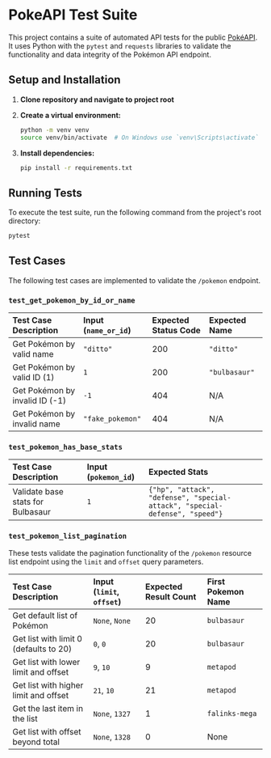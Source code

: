 # PokeAPI Test Suite

This project contains a suite of automated API tests for the public [PokéAPI](https://pokeapi.co/). It uses Python with
the `pytest` and `requests` libraries to validate the functionality and data integrity of the Pokémon API endpoint.

## Setup and Installation

1. **Clone repository and navigate to project root**

2. **Create a virtual environment:**
   ```bash
   python -m venv venv
   source venv/bin/activate  # On Windows use `venv\Scripts\activate`
   ```

3. **Install dependencies:**
   ```bash
   pip install -r requirements.txt
   ```

## Running Tests

To execute the test suite, run the following command from the project's root directory:

```bash
pytest
```

## Test Cases

The following test cases are implemented to validate the `/pokemon` endpoint.

### `test_get_pokemon_by_id_or_name`

| Test Case Description | Input (`name_or_id`) | Expected Status Code | Expected Name |
| :-------------------- | :------------------- | :------------------- | :------------ |
| Get Pokémon by valid name | `"ditto"` | 200 | `"ditto"` |
| Get Pokémon by valid ID (1) | `1` | 200 | `"bulbasaur"` |
| Get Pokémon by invalid ID (-1) | `-1` | 404 | N/A |
| Get Pokémon by invalid name | `"fake_pokemon"` | 404 | N/A |

### `test_pokemon_has_base_stats`

| Test Case Description | Input (`pokemon_id`) | Expected Stats |
| :-------------------- | :------------------- | :------------------------------------------------------------------------- |
| Validate base stats for Bulbasaur | `1` | `{"hp", "attack", "defense", "special-attack", "special-defense", "speed"}` |

### `test_pokemon_list_pagination`

These tests validate the pagination functionality of the `/pokemon` resource list endpoint using the `limit` and
`offset` query parameters.

| Test Case Description                  | Input (`limit`, `offset`) | Expected Result Count | First Pokemon Name |
|:---------------------------------------| :------------------------ | :------------------- | :-------------------- |
| Get default list of Pokémon            | `None`, `None` | 20 | `bulbasaur` |
| Get list with limit 0 (defaults to 20) | `0`, `0` | 20 | `bulbasaur` |
| Get list with lower limit and offset   | `9`, `10` | 9 | `metapod` |
| Get list with higher limit and offset  | `21`, `10` | 21 | `metapod` |
| Get the last item in the list          | `None`, `1327` | 1 | `falinks-mega` |
| Get list with offset beyond total      | `None`, `1328` | 0 | None |
